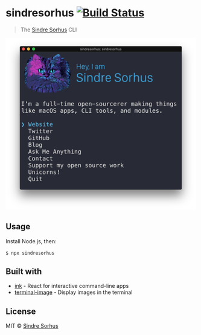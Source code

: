 # sindresorhus [![Build Status](https://travis-ci.org/sindresorhus/sindresorhus.svg?branch=master)](https://travis-ci.org/sindresorhus/sindresorhus)

> The [Sindre Sorhus](https://sindresorhus.com) CLI

<img src="screenshot.png" width="752">


## Usage

Install Node.js, then:

```
$ npx sindresorhus
```


## Built with

- [ink](https://github.com/vadimdemedes/ink) - React for interactive command-line apps
- [terminal-image](https://github.com/sindresorhus/terminal-image) - Display images in the terminal


## License

MIT © [Sindre Sorhus](https://sindresorhus.com)
